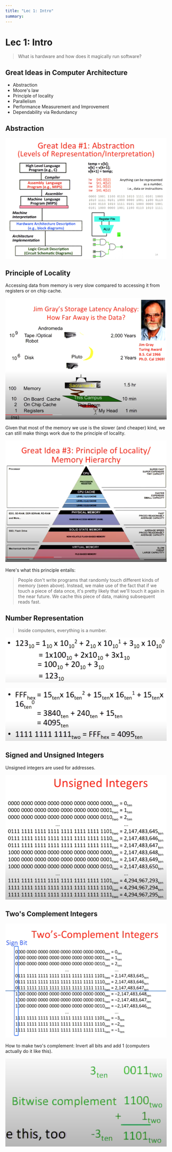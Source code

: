 ```yaml
---
title: "Lec 1: Intro"
summary:
---
```


Lec 1: Intro
===

> What is hardware and how does it magically run software?

Great Ideas in Computer Architecture
---

- Abstraction
- Moore's law
- Principle of locality
- Parallelism
- Performance Measurement and Improvement
- Dependability via Redundancy

Abstraction
---

![Abstraction](assets/abstraction.png)

Principle of Locality
---

Accessing data from memory is very slow compared to accessing it from registers
or on chip cache. 

![Latency](assets/latency.png)

Given that most of the memory we use is the slower (and cheaper) kind, we can
still make things work due to the principle of locality.

![Locality](assets/locality.png)

Here's what this principle entails:

> People don't write programs that randomly touch different kinds of memory 
> (seen above). Instead, we make use of the fact that if we touch a piece of
> data once, it's pretty likely that we'll touch it again in the near future. We
> cache this piece of data, making subsequent reads fast.

Number Representation
---

> Inside computers, everything is a number.

![Numbers](assets/numbers_0.png)

![Numbers](assets/numbers.png)

Signed and Unsigned Integers
---

Unsigned integers are used for addresses.

![Image](assets/unsigned.png)

Two's Complement Integers
---

![Image](assets/twos_complement.png)

How to make two's complement: Invert all bits and add 1 (computers actually do
it like this).

![Image](assets/complement.png)
